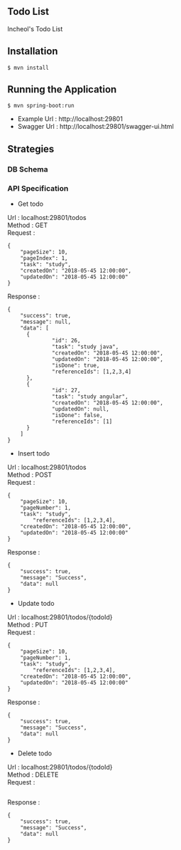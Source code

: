 ## Todo List
Incheol's Todo List

## Installation
```
$ mvn install
```

## Running the Application
```
$ mvn spring-boot:run
```

- Example Url : http://localhost:29801
- Swagger Url : http://localhost:29801/swagger-ui.html

## Strategies

### DB Schema

### API Specification

- Get todo

Url : localhost:29801/todos <br />
Method : GET <br />
Request : 
```
{
	"pageSize": 10,
	"pageIndex": 1,
	"task": "study",
	"createdOn": "2018-05-45 12:00:00",
	"updatedOn": "2018-05-45 12:00:00"
}
```
Response :
```
{
	"success": true,
	"message": null,
	"data": [
      {
              "id": 26,
              "task": "study java",
              "createdOn": "2018-05-45 12:00:00",
              "updatedOn": "2018-05-45 12:00:00",
              "isDone": true,
              "referenceIds": [1,2,3,4]
      },
      {
              "id": 27,
              "task": "study angular",
              "createdOn": "2018-05-45 12:00:00",
              "updatedOn": null,
              "isDone": false,
              "referenceIds": [1]
      }
    ]
}
```

- Insert todo

Url : localhost:29801/todos <br />
Method : POST <br />
Request : 
```
{
	"pageSize": 10,
	"pageNumber": 1,
	"task": "study",
    	"referenceIds": [1,2,3,4],
	"createdOn": "2018-05-45 12:00:00",
	"updatedOn": "2018-05-45 12:00:00"
}
```
Response :
```
{
	"success": true,
	"message": "Success",
	"data": null
}
```

- Update todo

Url : localhost:29801/todos/{todoId} <br />
Method : PUT <br />
Request : 
```
{
	"pageSize": 10,
	"pageNumber": 1,
	"task": "study",
    	"referenceIds": [1,2,3,4],
	"createdOn": "2018-05-45 12:00:00",
	"updatedOn": "2018-05-45 12:00:00"
}
```
Response :
```
{
	"success": true,
	"message": "Success",
	"data": null
}
```

- Delete todo

Url : localhost:29801/todos/{todoId} <br />
Method : DELETE <br />
Request : 
```

```
Response :
```
{
	"success": true,
	"message": "Success",
	"data": null
}
```






